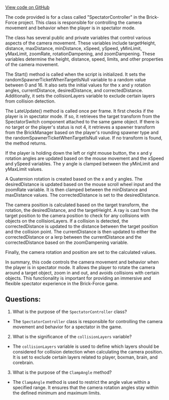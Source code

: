 [View code on GitHub](https://github.com/TieHaxJan/Brick-Force/Assembly-CSharp\SpectatorController.cs)

The code provided is for a class called "SpectatorController" in the Brick-Force project. This class is responsible for controlling the camera movement and behavior when the player is in spectator mode. 

The class has several public and private variables that control various aspects of the camera movement. These variables include targetHeight, distance, maxDistance, minDistance, xSpeed, ySpeed, yMinLimit, yMaxLimit, zoomRate, rotationDampening, and zoomDampening. These variables determine the height, distance, speed, limits, and other properties of the camera movement.

The Start() method is called when the script is initialized. It sets the randomSpawnerTicketWhenTargetIsNull variable to a random value between 0 and 16. It also sets the initial values for the x and y rotation angles, currentDistance, desiredDistance, and correctedDistance. Additionally, it sets the collisionLayers variable to exclude certain layers from collision detection.

The LateUpdate() method is called once per frame. It first checks if the player is in spectator mode. If so, it retrieves the target transform from the SpectatorSwitch component attached to the same game object. If there is no target or the player's status is not 4, it retrieves a spawner transform from the BrickManager based on the player's rounding spawner type and the randomSpawnerTicketWhenTargetIsNull value. If no transform is found, the method returns.

If the player is holding down the left or right mouse button, the x and y rotation angles are updated based on the mouse movement and the xSpeed and ySpeed variables. The y angle is clamped between the yMinLimit and yMaxLimit values. 

A Quaternion rotation is created based on the x and y angles. The desiredDistance is updated based on the mouse scroll wheel input and the zoomRate variable. It is then clamped between the minDistance and maxDistance values. The correctedDistance is set to the desiredDistance.

The camera position is calculated based on the target transform, the rotation, the desiredDistance, and the targetHeight. A ray is cast from the target position to the camera position to check for any collisions with objects on the collisionLayers. If a collision is detected, the correctedDistance is updated to the distance between the target position and the collision point. The currentDistance is then updated to either the correctedDistance or a lerp between the currentDistance and the correctedDistance based on the zoomDampening variable.

Finally, the camera rotation and position are set to the calculated values.

In summary, this code controls the camera movement and behavior when the player is in spectator mode. It allows the player to rotate the camera around a target object, zoom in and out, and avoids collisions with certain objects. This functionality is important for providing an immersive and flexible spectator experience in the Brick-Force game.
## Questions: 
 1. What is the purpose of the `SpectatorController` class?
- The `SpectatorController` class is responsible for controlling the camera movement and behavior for a spectator in the game.

2. What is the significance of the `collisionLayers` variable?
- The `collisionLayers` variable is used to define which layers should be considered for collision detection when calculating the camera position. It is set to exclude certain layers related to player, boxman, brain, and corebrain.

3. What is the purpose of the `ClampAngle` method?
- The `ClampAngle` method is used to restrict the angle value within a specified range. It ensures that the camera rotation angles stay within the defined minimum and maximum limits.